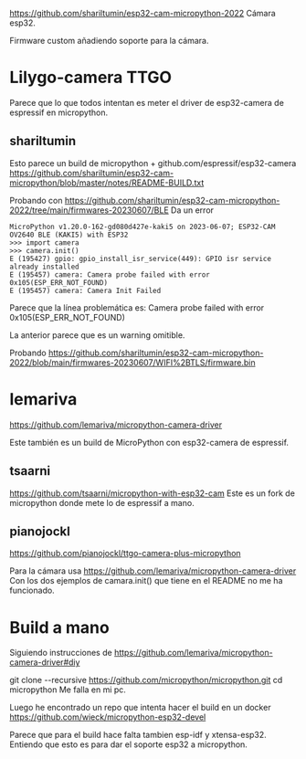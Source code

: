 https://github.com/shariltumin/esp32-cam-micropython-2022
Cámara esp32.

Firmware custom añadiendo soporte para la cámara.


# Lilygo-camera TTGO

Parece que lo que todos intentan es meter el driver de esp32-camera de espressif en micropython.

## shariltumin
Esto parece un build de micropython + github.com/espressif/esp32-camera
https://github.com/shariltumin/esp32-cam-micropython/blob/master/notes/README-BUILD.txt

Probando con https://github.com/shariltumin/esp32-cam-micropython-2022/tree/main/firmwares-20230607/BLE
Da un error
```
MicroPython v1.20.0-162-gd080d427e-kaki5 on 2023-06-07; ESP32-CAM OV2640 BLE (KAKI5) with ESP32
>>> import camera
>>> camera.init()
E (195427) gpio: gpio_install_isr_service(449): GPIO isr service already installed
E (195457) camera: Camera probe failed with error 0x105(ESP_ERR_NOT_FOUND)
E (195457) camera: Camera Init Failed
```

Parece que la línea problemática es:
Camera probe failed with error 0x105(ESP_ERR_NOT_FOUND)

La anterior parece que es un warning omitible.

Probando https://github.com/shariltumin/esp32-cam-micropython-2022/blob/main/firmwares-20230607/WIFI%2BTLS/firmware.bin

# lemariva
https://github.com/lemariva/micropython-camera-driver

Este también es un build de MicroPython con esp32-camera de espressif.


## tsaarni
https://github.com/tsaarni/micropython-with-esp32-cam
Este es un fork de micropython donde mete lo de espressif a mano.


## pianojockl
https://github.com/pianojockl/ttgo-camera-plus-micropython

Para la cámara usa https://github.com/lemariva/micropython-camera-driver
Con los dos ejemplos de camara.init() que tiene en el README no me ha funcionado.


# Build a mano
Siguiendo instrucciones de https://github.com/lemariva/micropython-camera-driver#diy

git clone --recursive https://github.com/micropython/micropython.git
cd micropython
Me falla en mi pc.

Luego he encontrado un repo que intenta hacer el build en un docker
https://github.com/wieck/micropython-esp32-devel

Parece que para el build hace falta tambien esp-idf y xtensa-esp32. Entiendo que esto es para dar el soporte esp32 a micropython.
